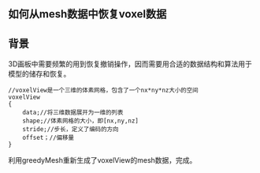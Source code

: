 ## 如何从mesh数据中恢复voxel数据   

## 背景  
3D画板中需要频繁的用到恢复撤销操作，因而需要用合适的数据结构和算法用于模型的储存和恢复。

```
//voxelView是一个三维的体素网格，包含了一个nx*ny*nz大小的空间
voxelView
{
    data;//将三维数据展开为一维的列表
    shape;//体素网格的大小，即[nx,ny,nz]
    stride;//步长，定义了编码的方向
    offset；//偏移量
}
``` 

利用greedyMesh重新生成了voxelView的mesh数据，完成。

